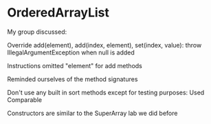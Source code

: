 # OrderedArrayList

My group discussed:

Override add(element), add(index, element), set(index, value): throw IllegalArgumentException when null is added

Instructions omitted "element" for add methods

Reminded ourselves of the method signatures

Don't use any built in sort methods except for testing purposes: Used Comparable

Constructors are similar to the SuperArray lab we did before
